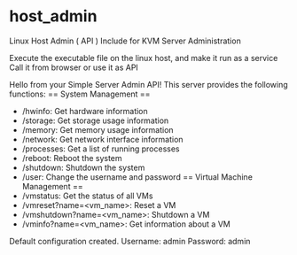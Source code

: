 # host_admin
Linux Host Admin ( API ) Include for KVM Server Administration

Execute the executable file on the linux host, and make it run as a service
Call it from browser or use it as API

Hello from your Simple Server Admin API!
This server provides the following functions:
== System Management ==
- /hwinfo: Get hardware information
- /storage: Get storage usage information
- /memory: Get memory usage information
- /network: Get network interface information
- /processes: Get a list of running processes
- /reboot: Reboot the system
- /shutdown: Shutdown the system
- /user: Change the username and password
== Virtual Machine Management ==
- /vmstatus: Get the status of all VMs
- /vmreset?name=<vm_name>: Reset a VM
- /vmshutdown?name=<vm_name>: Shutdown a VM
- /vminfo?name=<vm_name>: Get information about a VM
  
Default configuration created.
Username: admin
Password: admin

